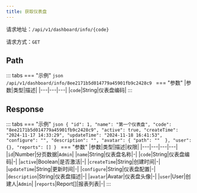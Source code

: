 ```yaml
---
title: 获取仪表盘
---
```


请求地址：`/api/v1/dashboard/info/{code}`

请求方式：`GET`

## Path

::: tabs
    === "示例"
        ```json
        /api/v1/dashboard/info/8ee2171b5d014779a45901fb9c2428c9
        ```
    === "参数"
        |参数|类型|描述|
        |---|---|---|
        |`code`|String|仪表盘编码|
:::

## Response

::: tabs
    === "示例"
        ```json
        {
            "id": 1,
            "name": "第一个仪表盘",
            "code": "8ee2171b5d014779a45901fb9c2428c9",
            "active": true,
            "createTime": "2024-11-17 14:33:29",
            "updateTime": "2024-11-18 16:41:53",
            "configure": "",
            "description": "",
            "avatar": {
              "path": "" 
            },
            "user": {},
            "reports": []
        }
        ```
    === "参数"
        |参数|类型|描述|权限|
        |---|---|---|---|
        |`id`|Number|分页数据|`Admin`|
        |`name`|String|仪表盘名称|-|
        |`code`|String|仪表盘编码|-|
        |`active`|Boolean|是否激活|-|
        |`createTime`|String|创建时间|-|
        |`updateTime`|String|更新时间|-|
        |`configure`|String|仪表盘配置|-|
        |`description`|String|仪表盘描述|-|
        |`avatar`|Avatar|仪表盘头像|-|
        |`user`|User|创建人|`Admin`|
        |`reports`|Report[]|报表列表|-|
:::